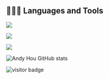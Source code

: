 <!-- [![GitHub WidgetBox](https://github-widgetbox.vercel.app/api/profile?username=it-andy-hou&data=followers,repositories,stars,commits)](https://github.com/it-andy-hou) -->

## 👨🏻‍💻 Languages and Tools
[![](https://skillicons.dev/icons?i=linux,bash,powershell,go,md,&theme=light)]()

[![](https://skillicons.dev/icons?i=prometheus,grafana,&theme=light)]()

[![](https://skillicons.dev/icons?i=vscode,sublime,&theme=light)]()

![Andy Hou GitHub stats](https://github-readme-stats.vercel.app/api?username=it-andy-hou&show_icons=true&theme=tokyonight)

<!-- ![](https://github-profile-summary-cards.vercel.app/api/cards/profile-details?username=it-andy-hou&theme=monokai) -->


<!-- 访问计数 -->
<!--![visitors](https://visitor-badge.glitch.me/badge?page_id=it-andy-hou&left_color=green&right_color=red)-->
![visitor badge](https://visitor-badge.laobi.icu/badge?page_id=it-andy-hou.visitor-badge&left_color=red&right_color=green) 

<!--
**it-andy-hou/it-andy-hou** is a ✨ _special_ ✨ repository because its `README.md` (this file) appears on your GitHub profile.

Here are some ideas to get you started:

- 🔭 I’m currently working on ...
- 🌱 I’m currently learning ...
- 👯 I’m looking to collaborate on ...
- 🤔 I’m looking for help with ...
- 💬 Ask me about ...
- 📫 How to reach me: ...
- 😄 Pronouns: ...
- ⚡ Fun fact: ...
-->
